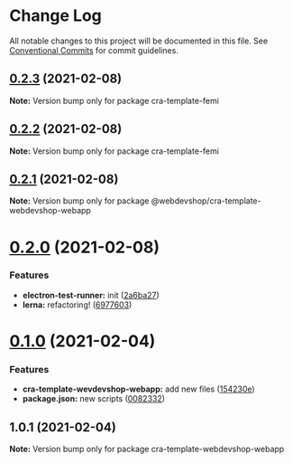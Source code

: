 # Change Log

All notable changes to this project will be documented in this file.
See [Conventional Commits](https://conventionalcommits.org) for commit guidelines.

## [0.2.3](https://github.com/webdevshop/webdevshop/compare/v0.2.2...v0.2.3) (2021-02-08)

**Note:** Version bump only for package cra-template-femi





## [0.2.2](https://github.com/webdevshop/webdevshop/compare/v0.2.1...v0.2.2) (2021-02-08)

**Note:** Version bump only for package cra-template-femi





## [0.2.1](https://github.com/webdevshop/webdevshop/compare/v0.2.0...v0.2.1) (2021-02-08)

**Note:** Version bump only for package @webdevshop/cra-template-webdevshop-webapp





# [0.2.0](https://github.com/webdevshop/webdevshop/compare/v0.1.0...v0.2.0) (2021-02-08)


### Features

* **electron-test-runner:** init ([2a6ba27](https://github.com/webdevshop/webdevshop/commit/2a6ba2765dc853c89a686d2416bf9fdef4c7be12))
* **lerna:** refactoring! ([6977603](https://github.com/webdevshop/webdevshop/commit/697760324ef6ea104f6bfc013c7187595cf665e6))





# [0.1.0](https://github.com/webdevshop/webdevshop-lerna/compare/v1.0.1...v0.1.0) (2021-02-04)


### Features

* **cra-template-wevdevshop-webapp:** add new files ([154230e](https://github.com/webdevshop/webdevshop-lerna/commit/154230e4937ca86642c21e78178ad44189081a7d))
* **package.json:** new scripts ([0082332](https://github.com/webdevshop/webdevshop-lerna/commit/00823325b4fe1cdff78e47251b10c1c3406b600f))





## 1.0.1 (2021-02-04)

**Note:** Version bump only for package cra-template-webdevshop-webapp
